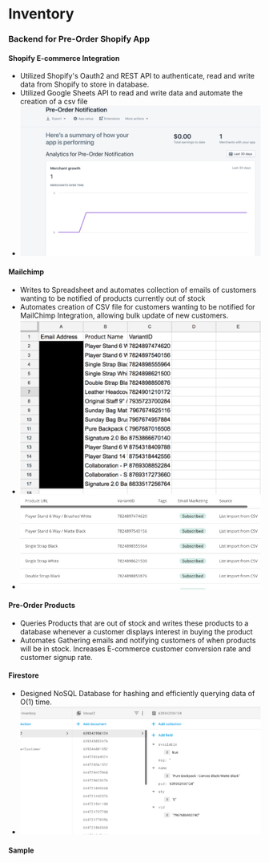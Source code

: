 
#  Inventory

### Backend for Pre-Order Shopify App

#### Shopify E-commerce Integration

- Utilized Shopify's Oauth2 and REST API to authenticate, read and write data from Shopify to store in database.
- Utilized Google Sheets API to read and write data and automate the creation of a csv file
- ![](/public/shopify.png)

#### Mailchimp

- Writes to Spreadsheet and automates collection of emails of customers wanting to be notified of products currently out of stock
- Automates creation of CSV file for customers wanting to be notified for MailChimp Integration, allowing bulk update of new customers.
- ![](/public/sheets.png)
- ![](/public/chimp.png)


#### Pre-Order Products

- Queries Products that are out of stock and writes these products to a database whenever a customer displays interest in buying the product
- Automates Gathering emails and notifying customers of when products will be in stock. Increases E-commerce customer conversion rate and customer signup rate.

#### Firestore

- Designed NoSQL Database for hashing and efficiently querying data of O(1) time.
- ![](/public/firebase.png)

#### Sample

